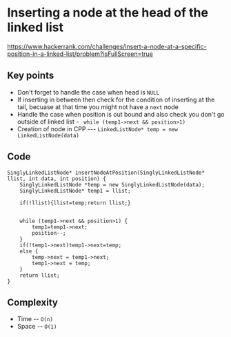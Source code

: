 # Inserting a node at the head of the linked list

https://www.hackerrank.com/challenges/insert-a-node-at-a-specific-position-in-a-linked-list/problem?isFullScreen=true

## Key points 

  * Don't forget to handle the case when head is ```NULL```
  * If inserting in between then check for the condition of inserting at the tail, becuase at that time you might not have a ```next``` node
  * Handle the case when position is out bound and also check you don't go outside of linked list - ``` while (temp1->next && position>1)```
  * Creation of node in CPP --- ```LinkedListNode* temp = new LinkedListNode(data)```


## Code 

```
SinglyLinkedListNode* insertNodeAtPosition(SinglyLinkedListNode* llist, int data, int position) {
    SinglyLinkedListNode *temp = new SinglyLinkedListNode(data);
    SinglyLinkedListNode* temp1 = llist;
    
    if(!llist){llist=temp;return llist;}
    
    
    while (temp1->next && position>1) {
        temp1=temp1->next;
        position--;
    }
    if(!temp1->next)temp1->next=temp;
    else {
        temp->next = temp1->next;
        temp1->next = temp;
    }
    return llist;
}
```
## Complexity

  * Time --  ```O(n)```
  * Space -- ```O(1)```
